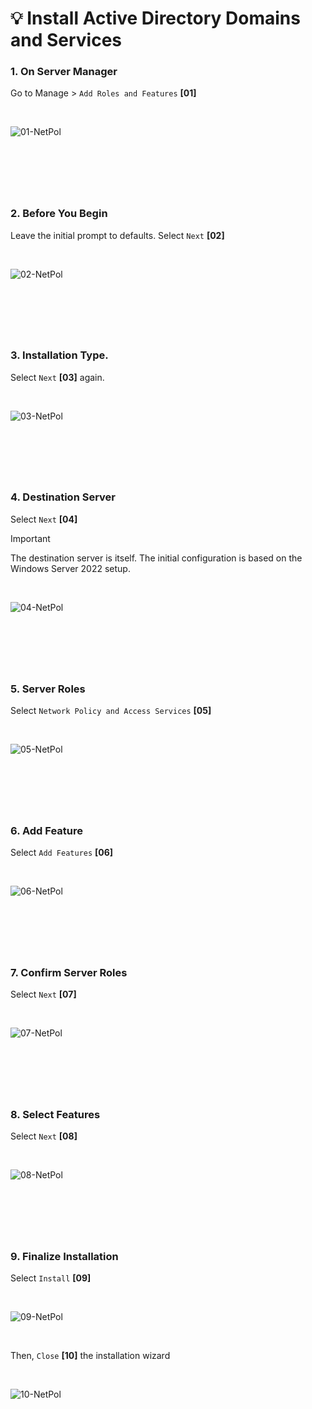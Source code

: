 
<!-- Your monitor number = #$34T# -->

# 💡 Install Active Directory Domains and Services

### 1. On Server Manager
Go to Manage > `Add Roles and Features` __[01]__

<br>

![01-NetPol](<img/00 AD-01.png>)

&nbsp;
---
&nbsp;

### 2. Before You Begin
Leave the initial prompt to defaults. Select `Next` __[02]__

<br>

![02-NetPol](<img/00 AD-02.png>)

&nbsp;
---
&nbsp;

### 3. Installation Type.
Select `Next` __[03]__ again.

<br>

![03-NetPol](<img/00 AD-03.png>)

&nbsp;
---
&nbsp;

### 4. Destination Server
Select `Next` __[04]__
> [!IMPORTANT]
> The destination server is itself. The initial configuration is based on the Windows Server 2022 setup.

<br>

![04-NetPol](<img/00 AD-04.png>)

&nbsp;
---
&nbsp;

### 5. Server Roles
Select `Network Policy and Access Services` __[05]__

<br>

![05-NetPol](<img/00 NetPolServer-01.png>)

&nbsp;
---
&nbsp;

### 6. Add Feature
Select `Add Features` __[06]__

<br>

![06-NetPol](<img/00 NetPolServer-02.png>)

&nbsp;
---
&nbsp;

### 7. Confirm Server Roles
Select `Next` __[07]__

<br>

![07-NetPol](<img/00 NetPolServer-03.png>)

&nbsp;
---
&nbsp;

### 8. Select Features
Select `Next` __[08]__

<br>

![08-NetPol](<img/00 NetPolServer-04.png>)

&nbsp;
---
&nbsp;

### 9. Finalize Installation
Select `Install` __[09]__

<br>

![09-NetPol](<img/00 NetPolServer-05.png>)

<br>

Then, `Close` __[10]__ the installation wizard

<br>

![10-NetPol](<img/00 NetPolServer-06.png>)

